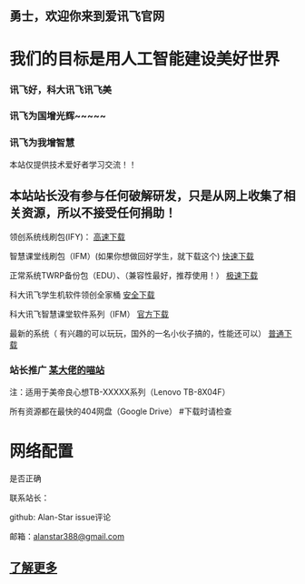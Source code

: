 ## 勇士，欢迎你来到爱讯飞官网

# 我们的目标是用人工智能建设美好世界

### 讯飞好，科大讯飞讯飞美

### 讯飞为国增光辉~~~~~

### 讯飞为我增智慧




本站仅提供技术爱好者学习交流！！


## 本站站长没有参与任何破解研发，只是从网上收集了相关资源，所以不接受任何捐助！




领创系统线刷包(IFY)：
<a href="https://drive.google.com/open?id=1-nb82cBzH_zPGV1gM366Ta5jJunA1tRn" target="_blank_blank_blank_blank" title="高速下载">高速下载</a>


  智慧课堂线刷包（IFM）(如果你想做回好学生，就下载这个)
  <a href="https://drive.google.com/open?id=1-KaZrG4Jtzff9IR_MiZ4YnY0c_mWb0UL" target="_blank_blank_blank" title="快速下载">快速下载</a>


正常系统TWRP备份包（EDU）、（兼容性最好，推荐使用！）
 <a href="https://drive.google.com/open?id=1-9__ZQhsvGwhNf4YKPGK90t71XLeVvE4" target="_blank_blank" title="极速下载">极速下载</a>

 

科大讯飞学生机软件领创全家桶
 <a href="https://drive.google.com/open?id=1-s-YK2Xkwygvx8oYPcVSoEBhw29kqaB5" target="_blank" title="安全下载">安全下载</a>


科大讯飞智慧课堂软件系列（IFM）
<a href="https://drive.google.com/open?id=14z_c_DmFHYDxpDizbG3wpoDztOzZBUd7" target="_blank" title="官方下载">官方下载</a>

最新的系统（ 有兴趣的可以玩玩，国外的一名小伙子搞的，性能还可以）
<a href="https://drive.google.com/open?id=1_7qLYCxBkZxmFQ01xOwQFCUxhjXa7gRS" target="_blank" title="普通下载">普通下载</a>



### 站长推广 <a href="https://xn--4gq0a0fu2dz08a3ji5yc0x4bshfe08a.mfwt.xyz/" target="_blank" title="某大佬的喵站">某大佬的喵站</a>
 


注：适用于美帝良心想TB-XXXXX系列（Lenovo TB-8X04F）

所有资源都在最快的404网盘（Google Drive）
#下载时请检查
# 网络配置
是否正确


联系站长：

github: Alan-Star issue评论

邮箱：alanstar388@gmail.com

## <a href="https://github.com/Alan-Star/alan-star.github.io/blob/master/fff.html" target="_blank" title="了解更多">了解更多</a>





